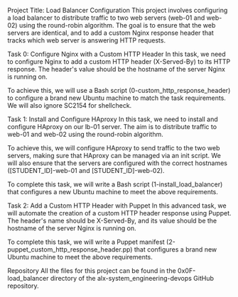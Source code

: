 Project Title: Load Balancer Configuration
This project involves configuring a load balancer to distribute traffic to two web servers (web-01 and web-02) using the round-robin algorithm. The goal is to ensure that the web servers are identical, and to add a custom Nginx response header that tracks which web server is answering HTTP requests.

Task 0: Configure Nginx with a Custom HTTP Header
In this task, we need to configure Nginx to add a custom HTTP header (X-Served-By) to its HTTP response. The header's value should be the hostname of the server Nginx is running on.

To achieve this, we will use a Bash script (0-custom_http_response_header) to configure a brand new Ubuntu machine to match the task requirements. We will also ignore SC2154 for shellcheck.

Task 1: Install and Configure HAproxy
In this task, we need to install and configure HAproxy on our lb-01 server. The aim is to distribute traffic to web-01 and web-02 using the round-robin algorithm.

To achieve this, we will configure HAproxy to send traffic to the two web servers, making sure that HAproxy can be managed via an init script. We will also ensure that the servers are configured with the correct hostnames ([STUDENT_ID]-web-01 and [STUDENT_ID]-web-02).

To complete this task, we will write a Bash script (1-install_load_balancer) that configures a new Ubuntu machine to meet the above requirements.

Task 2: Add a Custom HTTP Header with Puppet
In this advanced task, we will automate the creation of a custom HTTP header response using Puppet. The header's name should be X-Served-By, and its value should be the hostname of the server Nginx is running on.

To complete this task, we will write a Puppet manifest (2-puppet_custom_http_response_header.pp) that configures a brand new Ubuntu machine to meet the above requirements.

Repository
All the files for this project can be found in the 0x0F-load_balancer directory of the alx-system_engineering-devops GitHub repository.
